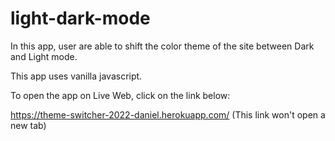 # light-dark-mode

In this app, user are able to shift the color theme of the site between Dark and Light mode.

This app uses vanilla javascript.


To open the app on Live Web, click on the link below:

https://theme-switcher-2022-daniel.herokuapp.com/
(This link won't open a new tab)

